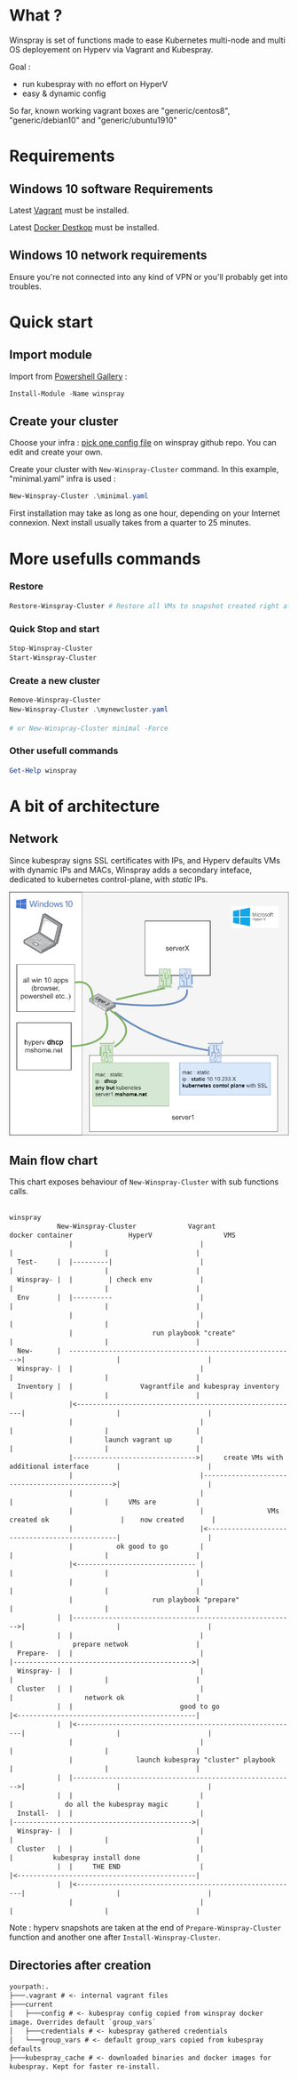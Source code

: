 # What ? 

Winspray is set of functions made to ease Kubernetes multi-node and multi OS deployement on Hyperv via Vagrant and Kubespray. 

Goal : 
 - run kubespray with no effort on HyperV
 - easy & dynamic config

So far, known working vagrant boxes are "generic/centos8", "generic/debian10"  and "generic/ubuntu1910"

# Requirements

## Windows 10 software Requirements 

Latest [Vagrant](https://www.vagrantup.com/downloads.html) must be installed.

Latest [Docker Destkop](https://hub.docker.com/editions/community/docker-ce-desktop-windows) must be installed.

## Windows 10 network requirements

Ensure you're not connected into any kind of VPN or you'll probably get into troubles.

# Quick start

## Import module

Import from [Powershell Gallery](https://www.powershellgallery.com/packages/winspray/) : 

```powershell
Install-Module -Name winspray
```

## Create your cluster

Choose your infra : [pick one config file](https://github.com/jseguillon/winspray/tree/master/samples) on winspray github repo. You can edit and create your own. 

Create your cluster with `New-Winspray-Cluster` command. In this example, "minimal.yaml" infra is used : 

```powershell
New-Winspray-Cluster .\minimal.yaml
```

First installation may take as long as one hour, depending on your Internet connexion. Next install usually takes from a quarter to 25 minutes. 

# More usefulls commands 

### Restore 

```powershell
Restore-Winspray-Cluster # Restore all VMs to snapshot created right after installation is OK
```

### Quick Stop and start 

```powershell
Stop-Winspray-Cluster
Start-Winspray-Cluster
```

### Create a new cluster

```powershell
Remove-Winspray-Cluster
New-Winspray-Cluster .\mynewcluster.yaml

# or New-Winspray-Cluster minimal -Force 
```

### Other usefull commands 

```powershell
Get-Help winspray
```

# A bit of architecture 

## Network 

Since kubespray signs SSL certificates with IPs, and Hyperv defaults VMs with dynamic IPs and MACs, Winspray adds a secondary inteface, dedicated to kubernetes control-plane, with *static* IPs. 

![Network](docs/images/network.png)


## Main flow chart

This chart exposes behaviour of `New-Winspray-Cluster` with sub functions calls. 

```                                                                                                                                                                    
                                                                    winspray                                                                                         
            New-Winspray-Cluster             Vagrant             docker container              HyperV                  VMS
               |                                |                        |                       |                      | 
  Test-     |  |---------|                      |                        |                       |                      | 
  Winspray- |  |         | check env            |                        |                       |                      | 
  Env       |  |----------                      |                        |                       |                      | 
               |                                |                        |                       |                      | 
               |                    run playbook "create"                |                       |                      | 
  New-      |  --------------------------------------------------------->|                       |                      | 
  Winspray- |  |                                |                        |                       |                      | 
  Inventory |  |                 Vagrantfile and kubespray inventory     |                       |                      | 
               |<--------------------------------------------------------|                       |                      | 
               |                                |                        |                       |                      | 
               |        launch vagrant up       |                        |                       |                      | 
               |------------------------------->|     create VMs with additional interface       |                      | 
               |                                |----------------------------------------------->|                      | 
               |                                |                        |                       |     VMs are          | 
               |                                |                VMs created ok                  |    now created       | 
               |                                |<-----------------------------------------------|                      | 
               |           ok good to go        |                        |                       |                      | 
               |<------------------------------ |                        |                       |                      | 
               |                                |                        |                       |                      | 
               |                    run playbook "prepare"               |                       |                      | 
            |  |-------------------------------------------------------->|                       |                      | 
            |  |                                |                        |               prepare netwok                 | 
  Prepare-  |  |                                |                        |--------------------------------------------->| 
  Winspray- |  |                                |                        |                       |                      | 
  Cluster   |  |                                |                        |                  network ok                  | 
            |  |                           good to go                    |<---------------------------------------------| 
            |  |<--------------------------------------------------------|                       |                      | 
               |                                |                        |                       |                      | 
               |                launch kubespray "cluster" playbook      |                       |                      | 
            |  |-------------------------------------------------------->|                       |                      | 
            |  |                                |                        |             do all the kubespray magic       | 
  Install-  |  |                                |                        |--------------------------------------------->| 
  Winspray- |  |                                |                        |                       |                      | 
  Cluster   |  |                                |                        |          kubespray install done              | 
            |  |     THE END                    |                        |<---------------------------------------------| 
            |  |<--------------------------------------------------------|                       |                      | 
               |                                |                        |                       |                      | 
```

Note : hyperv snapshots are taken at the end of `Prepare-Winspray-Cluster` function and another one after `Install-Winspray-Cluster`. 

## Directories after creation 

```
yourpath:.
├───.vagrant # <- internal vagrant files
├───current
│   ├───config # <- kubespray config copied from winspray docker image. Overrides default `group_vars`
│   ├───credentials # <- kubespray gathered credentials
│   └───group_vars # <- default group_vars copied from kubespray defaults
├───kubespray_cache # <- downloaded binaries and docker images for kubespray. Kept for faster re-install.
```
